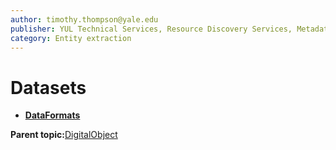 ```yaml
---
author: timothy.thompson@yale.edu
publisher: YUL Technical Services, Resource Discovery Services, Metadata Services Unit
category: Entity extraction
---
```


# Datasets

-   **[DataFormats](../../concepts/supertypes/dataformats.md)**  


**Parent topic:**[DigitalObject](../../concepts/supertypes/digitalobject.md)

